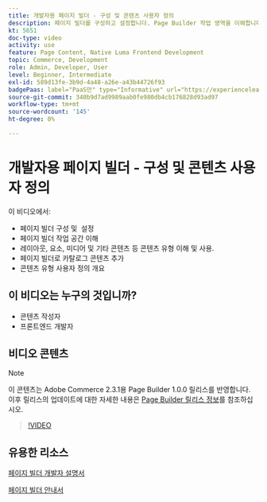 ```yaml
---
title: 개발자용 페이지 빌더 - 구성 및 콘텐츠 사용자 정의
description: 페이지 빌더를 구성하고 설정합니다​. Page Builder 작업 영역을 이해합니다​. 레이아웃, 요소, 미디어 및 기타 콘텐츠와 같은 콘텐츠 유형을 이해하고 사용합니다​. 페이지 빌더로 카탈로그 컨텐츠를 추가합니다.
kt: 5651
doc-type: video
activity: use
feature: Page Content, Native Luma Frontend Development
topic: Commerce, Development
role: Admin, Developer, User
level: Beginner, Intermediate
exl-id: 589d13fe-3b9d-4a48-a26e-a43b44726f93
badgePaas: label="PaaS만" type="Informative" url="https://experienceleague.adobe.com/en/docs/commerce/user-guides/product-solutions" tooltip="Adobe Commerce 온 클라우드 프로젝트(Adobe 관리 PaaS 인프라) 및 온프레미스 프로젝트에만 적용됩니다."
source-git-commit: 340b9d7ad9989aab0fe980db4cb176828d93ad97
workflow-type: tm+mt
source-wordcount: '145'
ht-degree: 0%

---
```


# 개발자용 페이지 빌더 - 구성 및 콘텐츠 사용자 정의

이 비디오에서:

- 페이지 빌더 구성 및 &#x200B; 설정
- 페이지 빌더 작업 공간 이해&#x200B;
- 레이아웃, 요소, 미디어 및 기타 콘텐츠 등 콘텐츠 유형 이해 및 사용&#x200B;.
- 페이지 빌더로 카탈로그 콘텐츠 추가
- 콘텐츠 유형 사용자 정의 개요

## 이 비디오는 누구의 것입니까?

- 콘텐츠 작성자
- 프론트엔드 개발자

## 비디오 콘텐츠

>[!NOTE]
>
>이 콘텐츠는 Adobe Commerce 2.3.1용 Page Builder 1.0.0 릴리스를 반영합니다. 이후 릴리스의 업데이트에 대한 자세한 내용은 [Page Builder 릴리스 정보](https://experienceleague.adobe.com/docs/commerce-admin/page-builder/release-notes.html)를 참조하십시오.

>[!VIDEO](https://video.tv.adobe.com/v/35710?quality=12&learn=on)

## 유용한 리소스

[페이지 빌더 개발자 설명서](https://developer.adobe.com/commerce/frontend-core/page-builder/)

[페이지 빌더 안내서](https://experienceleague.adobe.com/docs/commerce-admin/page-builder/introduction.html)
